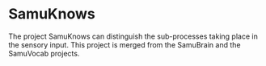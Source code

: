 # SamuKnows
The project SamuKnows can distinguish the sub-processes taking place in the sensory input. This project is merged from the SamuBrain and the SamuVocab projects.
